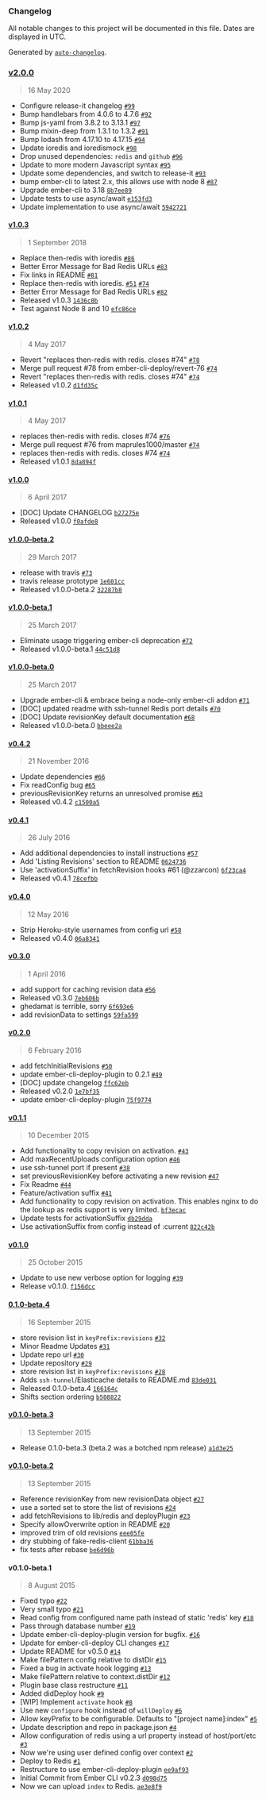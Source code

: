 ### Changelog

All notable changes to this project will be documented in this file. Dates are displayed in UTC.

Generated by [`auto-changelog`](https://github.com/CookPete/auto-changelog).

### [v2.0.0](https://github.com/ember-cli-deploy/ember-cli-deploy-redis/compare/v1.0.3...v2.0.0)

> 16 May 2020

- Configure release-it changelog [`#99`](https://github.com/ember-cli-deploy/ember-cli-deploy-redis/pull/99)
- Bump handlebars from 4.0.6 to 4.7.6 [`#92`](https://github.com/ember-cli-deploy/ember-cli-deploy-redis/pull/92)
- Bump js-yaml from 3.8.2 to 3.13.1 [`#97`](https://github.com/ember-cli-deploy/ember-cli-deploy-redis/pull/97)
- Bump mixin-deep from 1.3.1 to 1.3.2 [`#91`](https://github.com/ember-cli-deploy/ember-cli-deploy-redis/pull/91)
- Bump lodash from 4.17.10 to 4.17.15 [`#94`](https://github.com/ember-cli-deploy/ember-cli-deploy-redis/pull/94)
- Update ioredis and ioredismock [`#98`](https://github.com/ember-cli-deploy/ember-cli-deploy-redis/pull/98)
- Drop unused dependencies: `redis` and `github` [`#96`](https://github.com/ember-cli-deploy/ember-cli-deploy-redis/pull/96)
- Update to more modern Javascript syntax [`#95`](https://github.com/ember-cli-deploy/ember-cli-deploy-redis/pull/95)
- Update some dependencies, and switch to release-it [`#93`](https://github.com/ember-cli-deploy/ember-cli-deploy-redis/pull/93)
- bump ember-cli to latest 2.x, this allows use with node 8 [`#87`](https://github.com/ember-cli-deploy/ember-cli-deploy-redis/pull/87)
- Upgrade ember-cli to 3.18 [`8b7ee89`](https://github.com/ember-cli-deploy/ember-cli-deploy-redis/commit/8b7ee89eada201e8473747018fa04ad4eb386d8a)
- Update tests to use async/await [`e153fd3`](https://github.com/ember-cli-deploy/ember-cli-deploy-redis/commit/e153fd3ef138693ed3a3ed43cf5cbb9aab9d5582)
- Update implementation to use async/await [`5942721`](https://github.com/ember-cli-deploy/ember-cli-deploy-redis/commit/594272103001b9cbab66b050d4b4c53b77f96f65)

#### [v1.0.3](https://github.com/ember-cli-deploy/ember-cli-deploy-redis/compare/v1.0.2...v1.0.3)

> 1 September 2018

- Replace then-redis with ioredis [`#86`](https://github.com/ember-cli-deploy/ember-cli-deploy-redis/pull/86)
- Better Error Message for Bad Redis URLs [`#83`](https://github.com/ember-cli-deploy/ember-cli-deploy-redis/pull/83)
- Fix links in README [`#81`](https://github.com/ember-cli-deploy/ember-cli-deploy-redis/pull/81)
- Replace then-redis with ioredis. [`#51`](https://github.com/ember-cli-deploy/ember-cli-deploy-redis/issues/51) [`#74`](https://github.com/ember-cli-deploy/ember-cli-deploy-redis/issues/74)
- Better Error Message for Bad Redis URLs [`#82`](https://github.com/ember-cli-deploy/ember-cli-deploy-redis/issues/82)
- Released v1.0.3 [`1436c0b`](https://github.com/ember-cli-deploy/ember-cli-deploy-redis/commit/1436c0b38fec44f4b8483d647facec506ad31c07)
- Test against Node 8 and 10 [`efc86ce`](https://github.com/ember-cli-deploy/ember-cli-deploy-redis/commit/efc86ce1b23632b2dc70e4f90fdd1cf4ffca588e)

#### [v1.0.2](https://github.com/ember-cli-deploy/ember-cli-deploy-redis/compare/v1.0.1...v1.0.2)

> 4 May 2017

- Revert "replaces then-redis with redis. closes #74" [`#78`](https://github.com/ember-cli-deploy/ember-cli-deploy-redis/pull/78)
- Merge pull request #78 from ember-cli-deploy/revert-76 [`#74`](https://github.com/ember-cli-deploy/ember-cli-deploy-redis/issues/74)
- Revert "replaces then-redis with redis. closes #74" [`#74`](https://github.com/ember-cli-deploy/ember-cli-deploy-redis/issues/74)
- Released v1.0.2 [`d1fd35c`](https://github.com/ember-cli-deploy/ember-cli-deploy-redis/commit/d1fd35c515bb0785351b367015bb79d859f1ac22)

#### [v1.0.1](https://github.com/ember-cli-deploy/ember-cli-deploy-redis/compare/v1.0.0...v1.0.1)

> 4 May 2017

- replaces then-redis with redis. closes #74 [`#76`](https://github.com/ember-cli-deploy/ember-cli-deploy-redis/pull/76)
- Merge pull request #76 from maprules1000/master [`#74`](https://github.com/ember-cli-deploy/ember-cli-deploy-redis/issues/74)
- replaces then-redis with redis. closes #74 [`#74`](https://github.com/ember-cli-deploy/ember-cli-deploy-redis/issues/74)
- Released v1.0.1 [`8da894f`](https://github.com/ember-cli-deploy/ember-cli-deploy-redis/commit/8da894f0cf39584cfc25fdefa36f9ea7e61ad9a1)

#### [v1.0.0](https://github.com/ember-cli-deploy/ember-cli-deploy-redis/compare/v1.0.0-beta.2...v1.0.0)

> 6 April 2017

- [DOC] Update CHANGELOG [`b27275e`](https://github.com/ember-cli-deploy/ember-cli-deploy-redis/commit/b27275e57227457ea03f82398243aa6d97b23eab)
- Released v1.0.0 [`f0afde8`](https://github.com/ember-cli-deploy/ember-cli-deploy-redis/commit/f0afde8fdc179501208ef72e55fd4ab06234af8d)

#### [v1.0.0-beta.2](https://github.com/ember-cli-deploy/ember-cli-deploy-redis/compare/v1.0.0-beta.1...v1.0.0-beta.2)

> 29 March 2017

- release with travis [`#73`](https://github.com/ember-cli-deploy/ember-cli-deploy-redis/pull/73)
- travis release prototype [`1e601cc`](https://github.com/ember-cli-deploy/ember-cli-deploy-redis/commit/1e601cc01766da650896addc1506b1245f6a797f)
- Released v1.0.0-beta.2 [`32287b8`](https://github.com/ember-cli-deploy/ember-cli-deploy-redis/commit/32287b899f02f2c5a56b7175259abbed2279aba0)

#### [v1.0.0-beta.1](https://github.com/ember-cli-deploy/ember-cli-deploy-redis/compare/v1.0.0-beta.0...v1.0.0-beta.1)

> 25 March 2017

- Eliminate usage triggering ember-cli deprecation [`#72`](https://github.com/ember-cli-deploy/ember-cli-deploy-redis/pull/72)
- Released v1.0.0-beta.1 [`44c51d8`](https://github.com/ember-cli-deploy/ember-cli-deploy-redis/commit/44c51d86f4df6c04a3dae40deca8957760c869e6)

#### [v1.0.0-beta.0](https://github.com/ember-cli-deploy/ember-cli-deploy-redis/compare/v0.4.2...v1.0.0-beta.0)

> 25 March 2017

- Upgrade ember-cli & embrace being a node-only ember-cli addon [`#71`](https://github.com/ember-cli-deploy/ember-cli-deploy-redis/pull/71)
- [DOC] updated readme with ssh-tunnel Redis port details [`#70`](https://github.com/ember-cli-deploy/ember-cli-deploy-redis/pull/70)
- [DOC] Update revisionKey default documentation [`#68`](https://github.com/ember-cli-deploy/ember-cli-deploy-redis/pull/68)
- Released v1.0.0-beta.0 [`bbeee2a`](https://github.com/ember-cli-deploy/ember-cli-deploy-redis/commit/bbeee2a8ac43e4d631ae11965683eb2f5a1a80fe)

#### [v0.4.2](https://github.com/ember-cli-deploy/ember-cli-deploy-redis/compare/v0.4.1...v0.4.2)

> 21 November 2016

- Update dependencies [`#66`](https://github.com/ember-cli-deploy/ember-cli-deploy-redis/pull/66)
- Fix readConfig bug [`#65`](https://github.com/ember-cli-deploy/ember-cli-deploy-redis/pull/65)
- previousRevisionKey returns an unresolved promise [`#63`](https://github.com/ember-cli-deploy/ember-cli-deploy-redis/pull/63)
- Released v0.4.2 [`c1500a5`](https://github.com/ember-cli-deploy/ember-cli-deploy-redis/commit/c1500a5a20ab31b79c1afd914108303a83b01720)

#### [v0.4.1](https://github.com/ember-cli-deploy/ember-cli-deploy-redis/compare/v0.4.0...v0.4.1)

> 26 July 2016

- Add additional dependencies to install instructions [`#57`](https://github.com/ember-cli-deploy/ember-cli-deploy-redis/pull/57)
- Add 'Listing Revisions' section to README [`0624736`](https://github.com/ember-cli-deploy/ember-cli-deploy-redis/commit/06247363aff6a72e706370e2eec101af30b190a8)
- Use 'activationSuffix' in fetchRevision hooks #61 (@zzarcon) [`6f23ca4`](https://github.com/ember-cli-deploy/ember-cli-deploy-redis/commit/6f23ca4dd7bf5d5ceb33a4ec28ac031d7c31b0a3)
- Released v0.4.1 [`78cefbb`](https://github.com/ember-cli-deploy/ember-cli-deploy-redis/commit/78cefbb026ff1781353872513c2406b0f5079521)

#### [v0.4.0](https://github.com/ember-cli-deploy/ember-cli-deploy-redis/compare/v0.3.0...v0.4.0)

> 12 May 2016

- Strip Heroku-style usernames from config url [`#58`](https://github.com/ember-cli-deploy/ember-cli-deploy-redis/pull/58)
- Released v0.4.0 [`06a8341`](https://github.com/ember-cli-deploy/ember-cli-deploy-redis/commit/06a8341725e6f71e93d09697fa7fa4690c144b48)

#### [v0.3.0](https://github.com/ember-cli-deploy/ember-cli-deploy-redis/compare/v0.2.0...v0.3.0)

> 1 April 2016

- add support for caching revision data [`#56`](https://github.com/ember-cli-deploy/ember-cli-deploy-redis/pull/56)
- Released v0.3.0 [`7eb606b`](https://github.com/ember-cli-deploy/ember-cli-deploy-redis/commit/7eb606bc45741f41fd1118279245fa88063393de)
- ghedamat is terrible, sorry [`6f693e6`](https://github.com/ember-cli-deploy/ember-cli-deploy-redis/commit/6f693e61e8383e0971ad6a7f7988c71fbf637b3f)
- add revisionData to settings [`59fa599`](https://github.com/ember-cli-deploy/ember-cli-deploy-redis/commit/59fa599083fc28bb1b3e43a53c56ef4369fa5b3a)

#### [v0.2.0](https://github.com/ember-cli-deploy/ember-cli-deploy-redis/compare/v0.1.1...v0.2.0)

> 6 February 2016

- add fetchInitialRevisions [`#50`](https://github.com/ember-cli-deploy/ember-cli-deploy-redis/pull/50)
- update ember-cli-deploy-plugin to 0.2.1 [`#49`](https://github.com/ember-cli-deploy/ember-cli-deploy-redis/pull/49)
- [DOC] update changelog [`ffc62eb`](https://github.com/ember-cli-deploy/ember-cli-deploy-redis/commit/ffc62eba8b7fd0311c59d914078939281dbde72c)
- Released v0.2.0 [`1e7bf35`](https://github.com/ember-cli-deploy/ember-cli-deploy-redis/commit/1e7bf35b39c31096e10004fc4f698adeb3104bc1)
- update ember-cli-deploy-plugin [`75f9774`](https://github.com/ember-cli-deploy/ember-cli-deploy-redis/commit/75f9774973bae257e8c5283e68ec8fea5311aa56)

#### [v0.1.1](https://github.com/ember-cli-deploy/ember-cli-deploy-redis/compare/v0.1.0...v0.1.1)

> 10 December 2015

- Add functionality to copy revision on activation.  [`#43`](https://github.com/ember-cli-deploy/ember-cli-deploy-redis/pull/43)
- Add maxRecentUploads configuration option [`#46`](https://github.com/ember-cli-deploy/ember-cli-deploy-redis/pull/46)
- use ssh-tunnel port if present [`#38`](https://github.com/ember-cli-deploy/ember-cli-deploy-redis/pull/38)
- set previousRevisionKey before activating a new revision [`#47`](https://github.com/ember-cli-deploy/ember-cli-deploy-redis/pull/47)
- Fix Readme [`#44`](https://github.com/ember-cli-deploy/ember-cli-deploy-redis/pull/44)
- Feature/activation suffix [`#41`](https://github.com/ember-cli-deploy/ember-cli-deploy-redis/pull/41)
- Add functionality to copy revision on activation. This enables nginx to do the lookup as redis support is very limited. [`bf3ecac`](https://github.com/ember-cli-deploy/ember-cli-deploy-redis/commit/bf3ecac8fbf56c83e65ba1759280aba3ac5b2f1b)
- Update tests for activationSuffix [`db29dda`](https://github.com/ember-cli-deploy/ember-cli-deploy-redis/commit/db29ddae2b1afd7adf3f146fe4963164ec1a4ee1)
- Use activationSuffix from config instead of :current [`822c42b`](https://github.com/ember-cli-deploy/ember-cli-deploy-redis/commit/822c42bba6e374fbb5c85af449012df20e530378)

#### [v0.1.0](https://github.com/ember-cli-deploy/ember-cli-deploy-redis/compare/0.1.0-beta.4...v0.1.0)

> 25 October 2015

- Update to use new verbose option for logging [`#39`](https://github.com/ember-cli-deploy/ember-cli-deploy-redis/pull/39)
- Release v0.1.0. [`f156dcc`](https://github.com/ember-cli-deploy/ember-cli-deploy-redis/commit/f156dcc3e0635455e00e82200ddd9dc186dedad9)

#### [0.1.0-beta.4](https://github.com/ember-cli-deploy/ember-cli-deploy-redis/compare/v0.1.0-beta.3...0.1.0-beta.4)

> 16 September 2015

- store revision list in `keyPrefix:revisions` [`#32`](https://github.com/ember-cli-deploy/ember-cli-deploy-redis/pull/32)
- Minor Readme Updates [`#31`](https://github.com/ember-cli-deploy/ember-cli-deploy-redis/pull/31)
- Update repo url [`#30`](https://github.com/ember-cli-deploy/ember-cli-deploy-redis/pull/30)
- Update repository [`#29`](https://github.com/ember-cli-deploy/ember-cli-deploy-redis/pull/29)
- store revision list in `keyPrefix:revisions` [`#28`](https://github.com/ember-cli-deploy/ember-cli-deploy-redis/issues/28)
- Adds `ssh-tunnel`/Elasticache details to README.md [`83de031`](https://github.com/ember-cli-deploy/ember-cli-deploy-redis/commit/83de03168d980aa87df1013babe5c433f75f7ed0)
- Released 0.1.0-beta.4 [`166164c`](https://github.com/ember-cli-deploy/ember-cli-deploy-redis/commit/166164c0611ba680a0ccdc3cfbe9ed96fd602cfe)
- Shifts section ordering [`b508822`](https://github.com/ember-cli-deploy/ember-cli-deploy-redis/commit/b508822020d1980b0c6e41b341aab8a62749d447)

#### [v0.1.0-beta.3](https://github.com/ember-cli-deploy/ember-cli-deploy-redis/compare/v0.1.0-beta.2...v0.1.0-beta.3)

> 13 September 2015

- Release 0.1.0-beta.3 (beta.2 was a botched npm release) [`a1d3e25`](https://github.com/ember-cli-deploy/ember-cli-deploy-redis/commit/a1d3e2570b75d60254dd1d2b7f40e0cd9980d13b)

#### [v0.1.0-beta.2](https://github.com/ember-cli-deploy/ember-cli-deploy-redis/compare/v0.1.0-beta.1...v0.1.0-beta.2)

> 13 September 2015

- Reference revisionKey from new revisionData object [`#27`](https://github.com/ember-cli-deploy/ember-cli-deploy-redis/pull/27)
- use a sorted set to store the list of revisions [`#24`](https://github.com/ember-cli-deploy/ember-cli-deploy-redis/pull/24)
- add fetchRevisions to lib/redis and deployPlugin [`#23`](https://github.com/ember-cli-deploy/ember-cli-deploy-redis/pull/23)
- Specify allowOverwrite option in README [`#20`](https://github.com/ember-cli-deploy/ember-cli-deploy-redis/pull/20)
- improved trim of old revisions [`eee05fe`](https://github.com/ember-cli-deploy/ember-cli-deploy-redis/commit/eee05fead1cfa126443b4727f3fdf7b7bee1cea9)
- dry stubbing of fake-redis-client [`61bba36`](https://github.com/ember-cli-deploy/ember-cli-deploy-redis/commit/61bba36ead72b3746c8cef66f0a4bee3a660236e)
- fix tests after rebase [`be6d96b`](https://github.com/ember-cli-deploy/ember-cli-deploy-redis/commit/be6d96bb34fac50bf53dea83844a4a57f51dfd0c)

#### v0.1.0-beta.1

> 8 August 2015

- Fixed typo [`#22`](https://github.com/ember-cli-deploy/ember-cli-deploy-redis/pull/22)
- Very small typo [`#21`](https://github.com/ember-cli-deploy/ember-cli-deploy-redis/pull/21)
- Read config from configured name path instead of static 'redis' key [`#18`](https://github.com/ember-cli-deploy/ember-cli-deploy-redis/pull/18)
- Pass through database number [`#19`](https://github.com/ember-cli-deploy/ember-cli-deploy-redis/pull/19)
- Update ember-cli-deploy-plugin version for bugfix. [`#16`](https://github.com/ember-cli-deploy/ember-cli-deploy-redis/pull/16)
- Update for ember-cli-deploy CLI changes [`#17`](https://github.com/ember-cli-deploy/ember-cli-deploy-redis/pull/17)
- Update README for v0.5.0 [`#14`](https://github.com/ember-cli-deploy/ember-cli-deploy-redis/pull/14)
- Make filePattern config relative to distDir [`#15`](https://github.com/ember-cli-deploy/ember-cli-deploy-redis/pull/15)
- Fixed a bug in activate hook logging [`#13`](https://github.com/ember-cli-deploy/ember-cli-deploy-redis/pull/13)
- Make filePattern relative to context.distDir [`#12`](https://github.com/ember-cli-deploy/ember-cli-deploy-redis/pull/12)
- Plugin base class restructure [`#11`](https://github.com/ember-cli-deploy/ember-cli-deploy-redis/pull/11)
- Added didDeploy hook [`#9`](https://github.com/ember-cli-deploy/ember-cli-deploy-redis/pull/9)
- [WIP] Implement `activate` hook [`#8`](https://github.com/ember-cli-deploy/ember-cli-deploy-redis/pull/8)
- Use new `configure` hook instead of `willDeploy` [`#6`](https://github.com/ember-cli-deploy/ember-cli-deploy-redis/pull/6)
- Allow keyPrefix to be configurable. Defaults to "[project name]:index" [`#5`](https://github.com/ember-cli-deploy/ember-cli-deploy-redis/pull/5)
- Update description and repo in package.json [`#4`](https://github.com/ember-cli-deploy/ember-cli-deploy-redis/pull/4)
- Allow configuration of redis using a url property instead of host/port/etc [`#3`](https://github.com/ember-cli-deploy/ember-cli-deploy-redis/pull/3)
- Now we're using user defined config over context [`#2`](https://github.com/ember-cli-deploy/ember-cli-deploy-redis/pull/2)
- Deploy to Redis [`#1`](https://github.com/ember-cli-deploy/ember-cli-deploy-redis/pull/1)
- Restructure to use ember-cli-deploy-plugin [`ee9af93`](https://github.com/ember-cli-deploy/ember-cli-deploy-redis/commit/ee9af930971efc908798415129dee5238750f63f)
- Initial Commit from Ember CLI v0.2.3 [`d098d75`](https://github.com/ember-cli-deploy/ember-cli-deploy-redis/commit/d098d75fd414a1912cb641611231874b8a5f5ce3)
- Now we can upload `index` to Redis. [`ae3e8f9`](https://github.com/ember-cli-deploy/ember-cli-deploy-redis/commit/ae3e8f9546b8d08845583cad1c5797fc25d88eb5)
